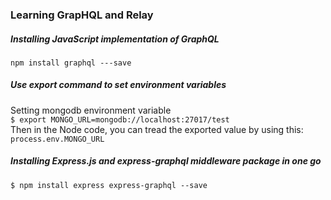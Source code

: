 ### Learning GrapHQL and Relay
##### Installing JavaScript implementation of GraphQL
`npm install graphql ---save`  

##### Use export command to set environment variables
Setting mongodb environment variable  
`$ export MONGO_URL=mongodb://localhost:27017/test`  
Then in the Node code, you can tread the exported value by using this:  
`process.env.MONGO_URL`  
##### Installing Express.js and express-graphql middleware package in one go
`$ npm install express express-graphql --save`   

